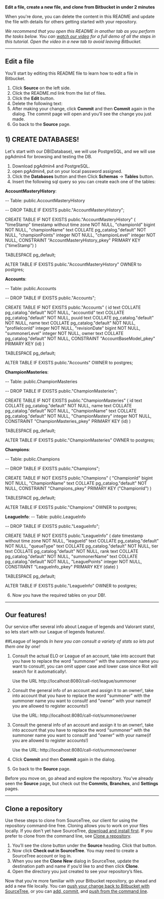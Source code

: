 **Edit a file, create a new file, and clone from Bitbucket in under 2 minutes**

When you're done, you can delete the content in this README and update the file with details for others getting started with your repository.

*We recommend that you open this README in another tab as you perform the tasks below. You can [watch our video](https://youtu.be/0ocf7u76WSo) for a full demo of all the steps in this tutorial. Open the video in a new tab to avoid leaving Bitbucket.*

---

## Edit a file

You’ll start by editing this README file to learn how to edit a file in Bitbucket.

1. Click **Source** on the left side.
2. Click the README.md link from the list of files.
3. Click the **Edit** button.
4. Delete the following text: 
5. After making your change, click **Commit** and then **Commit** again in the dialog. The commit page will open and you’ll see the change you just made.
6. Go back to the **Source** page.

## 1) CREATE DATABASES!

Let's start with our DB(Database), we will use PostgreSQL, and we will use pgAdmin4 for browsing and testing the DB.

1. Download pgAdmin4 and PostgreSQL.
2. open pgAdmin4, put on your local password assigned.
3. Click the **Databases** button and then Click **Schemas** -> **Tables** button.
4. Insert the following sql query so you can create each one of the tables:


**AccountMasteryHistory**:

-- Table: public.AccountMasteryHistory

-- DROP TABLE IF EXISTS public."AccountMasteryHistory";

CREATE TABLE IF NOT EXISTS public."AccountMasteryHistory"
(
"timeStamp" timestamp without time zone NOT NULL,
"championId" bigint NOT NULL,
"championName" text COLLATE pg_catalog."default" NOT NULL,
"championPoints" integer NOT NULL,
"championLevel" integer NOT NULL,
CONSTRAINT "AccountMasteryHistory_pkey" PRIMARY KEY ("timeStamp")
)

TABLESPACE pg_default;

ALTER TABLE IF EXISTS public."AccountMasteryHistory"
OWNER to postgres;

**Accounts**:

-- Table: public.Accounts

-- DROP TABLE IF EXISTS public."Accounts";

CREATE TABLE IF NOT EXISTS public."Accounts"
(
id text COLLATE pg_catalog."default" NOT NULL,
"accountId" text COLLATE pg_catalog."default" NOT NULL,
puuid text COLLATE pg_catalog."default" NOT NULL,
name text COLLATE pg_catalog."default" NOT NULL,
"profileIconId" integer NOT NULL,
"revisionDate" bigint NOT NULL,
"summonerLevel" integer NOT NULL,
owner text COLLATE pg_catalog."default" NOT NULL,
CONSTRAINT "AccountBaseModel_pkey" PRIMARY KEY (id)
)

TABLESPACE pg_default;

ALTER TABLE IF EXISTS public."Accounts"
OWNER to postgres;

**ChampionMasteries**:

-- Table: public.ChampionMasteries

-- DROP TABLE IF EXISTS public."ChampionMasteries";

CREATE TABLE IF NOT EXISTS public."ChampionMasteries"
(
id text COLLATE pg_catalog."default" NOT NULL,
name text COLLATE pg_catalog."default" NOT NULL,
"ChampionName" text COLLATE pg_catalog."default" NOT NULL,
"ChampionMastery" integer NOT NULL,
CONSTRAINT "ChampionMasteries_pkey" PRIMARY KEY (id)
)

TABLESPACE pg_default;

ALTER TABLE IF EXISTS public."ChampionMasteries"
OWNER to postgres;

**Champions**:

-- Table: public.Champions

-- DROP TABLE IF EXISTS public."Champions";

CREATE TABLE IF NOT EXISTS public."Champions"
(
"ChampionId" bigint NOT NULL,
"ChampionName" text COLLATE pg_catalog."default" NOT NULL,
CONSTRAINT "Champions_pkey" PRIMARY KEY ("ChampionId")
)

TABLESPACE pg_default;

ALTER TABLE IF EXISTS public."Champions"
OWNER to postgres;

**LeagueInfo**:
-- Table: public.LeagueInfo

-- DROP TABLE IF EXISTS public."LeagueInfo";

CREATE TABLE IF NOT EXISTS public."LeagueInfo"
(
date timestamp without time zone NOT NULL,
"leagueId" text COLLATE pg_catalog."default" NOT NULL,
"queueType" text COLLATE pg_catalog."default" NOT NULL,
tier text COLLATE pg_catalog."default" NOT NULL,
rank text COLLATE pg_catalog."default" NOT NULL,
"summonerName" text COLLATE pg_catalog."default" NOT NULL,
"LeaguePoints" integer NOT NULL,
CONSTRAINT "LeagueInfo_pkey" PRIMARY KEY (date)
)

TABLESPACE pg_default;

ALTER TABLE IF EXISTS public."LeagueInfo"
OWNER to postgres;


6. Now you have the required tables on your DB!.

---


## Our features!

Our service offer several info about League of legends and Valorant stats!, so lets start with our League of legends features!.

##League of legends
*In here you can consult a variety of stats so lets put them one by one!*

1. Consult the actual ELO or League of an account, take into account that you have to replace the word
"summoner" with the summoner name you want to consult!, you can omit upper case and lower case since Riot will search for it
automatically!.

    Use the URL http://localhost:8080/call-riot/league/summoner


2. Consult the general info of an account and assign it to an owner!, take into account that you have to replace the word
   "summoner" with the summoner name you want to consult! and "owner" with your name(if you are allowed to register accounts!)

   Use the URL: http://localhost:8080/call-riot/summoner/owner


3. Consult the general info of an account and assign it to an owner!, take into account that you have to replace the word
   "summoner" with the summoner name you want to consult! and "owner" with your name(if you are allowed to register accounts!)

   Use the URL: http://localhost:8080/call-riot/summoner/owner


4. Click **Commit** and then **Commit** again in the dialog.
5. Go back to the **Source** page.

Before you move on, go ahead and explore the repository. You've already seen the **Source** page, but check out the **Commits**, **Branches**, and **Settings** pages.

---

## Clone a repository

Use these steps to clone from SourceTree, our client for using the repository command-line free. Cloning allows you to work on your files locally. If you don't yet have SourceTree, [download and install first](https://www.sourcetreeapp.com/). If you prefer to clone from the command line, see [Clone a repository](https://confluence.atlassian.com/x/4whODQ).

1. You’ll see the clone button under the **Source** heading. Click that button.
2. Now click **Check out in SourceTree**. You may need to create a SourceTree account or log in.
3. When you see the **Clone New** dialog in SourceTree, update the destination path and name if you’d like to and then click **Clone**.
4. Open the directory you just created to see your repository’s files.

Now that you're more familiar with your Bitbucket repository, go ahead and add a new file locally. You can [push your change back to Bitbucket with SourceTree](https://confluence.atlassian.com/x/iqyBMg), or you can [add, commit,](https://confluence.atlassian.com/x/8QhODQ) and [push from the command line](https://confluence.atlassian.com/x/NQ0zDQ).